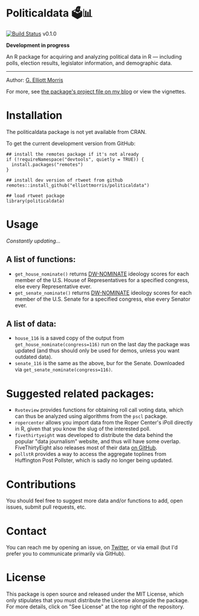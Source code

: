 
# Politicaldata 🗳📊 

[![Build Status](https://travis-ci.com/elliottmorris/politicaldata.svg?branch=master)](https://travis-ci.com/elliottmorris/politicaldata) v0.1.0

**Development in progress**

An R package for acquiring and analyzing political data in R — including polls, election results, legislator information, and demographic data.

---

Author: [G. Elliott Morris](https://www.thecrosstab.com)

For more, see [the package's project file on my blog]() or view the vignettes.

# Installation

The politicaldata package is not yet available from CRAN.

To get the current development version from GitHub:

```
## install the remotes package if it's not already
if (!requireNamespace("devtools", quietly = TRUE)) {
  install.packages("remotes")
}

## install dev version of rtweet from github
remotes::install_github("elliottmorris/politicaldata")

## load rtweet package
library(politicaldata)
```


# Usage

_Constantly updating..._

## A list of functions:

- `get_house_nominate()` returns [DW-NOMINATE](https://www.voteview.com/about) ideology scores for each member of the U.S. House of Representatives for a specified congress, else every Representative ever.
- `get_senate_nominate()` returns [DW-NOMINATE](https://www.voteview.com/about) ideology scores for each member of the U.S. Senate for a specified congress, else every Senator ever.

## A list of data:

- `house_116` is a saved copy of the output from `get_house_nominate(congress=116)` run on the last day the package was updated (and thus should only be used for demos, unless you want outdated data).
- `senate_116` is the same as the above, bur for the Senate. Downloaded via `get_senate_nominate(congress=116)`.



# Suggested related packages:

- `Rvoteview` provides functions for obtaining roll call voting data, which can thus be analyzed using algorithms from the `pscl` package.
- `ropercenter` allows you import data from the Roper Center's iPoll directly in R, given that you know the slug of the interested poll.
- `fivethirtyeight` was developed to distribute the data behind the popular "data journalism" website, and thus will have some overlap. FiveThirtyEight also releases most of their data [on GitHub](https://github.com/fivethirtyeight/data).
- `pollstR` provides a way to access the aggregate toplines from Huffington Post Pollster, which is sadly no longer being updated.



# Contributions

You should feel free to suggest more data and/or functions to add, open issues, submit pull requests, etc. 


# Contact

You can reach me by opening an issue, on [Twitter](https://www.twitter.com/gelliottmorris), or via email (but I'd prefer you to communicate primarily via GitHub).



# License

This package is open source and released under the MIT License, which only stipulates that you must distribute the License alongside the package. For more details, click on "See License" at the top right of the repository.
